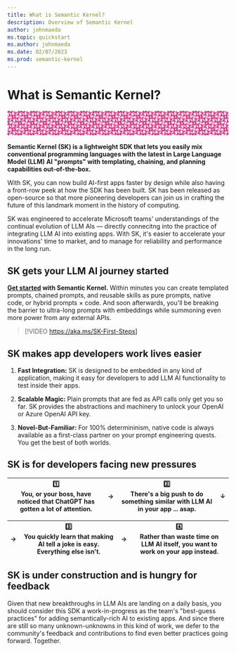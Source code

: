 ```yaml
---
title: What is Semantic Kernel?
description: Overview of Semantic Kernel
author: johnmaeda
ms.topic: quickstart
ms.author: johnmaeda
ms.date: 02/07/2023
ms.prod: semantic-kernel
---
```

# What is Semantic Kernel?

![pink circles of semantic kernel](media/skpatternfine.png)

**Semantic Kernel (SK) is a lightweight SDK that lets you easily mix conventional programming languages with the latest in Large Language Model (LLM) AI "prompts" with templating, chaining, and planning capabilities out-of-the-box.**

With SK, you can now build AI-first apps faster by design while also having a front-row peek at how the SDK has been built. SK has been released as open-source so that more pioneering developers can join us in crafting the future of this landmark moment in the history of computing.

SK was engineered to accelerate Microsoft teams' understandings of the continual evolution of LLM AIs — directly connecitng into the practice of integrating LLM AI into existing apps. With SK, it's easier to accelerate your innovations' time to market, and to manage for reliability and performance in the long run.

## SK gets your LLM AI journey started  

**[Get started](getting-started/setup) with Semantic Kernel.** Within minutes you can create templated prompts, chained prompts, and reusable skills as pure prompts, native code, or hybrid prompts × code. And soon afterwards, you'll be breaking the barrier to ultra-long prompts with embeddings while summoning even more power from any external APIs.

> [!VIDEO https://aka.ms/SK-First-Steps]

## SK makes app developers work lives easier

1. **Fast Integration:** SK is designed to be embedded in any kind of application, making it easy for developers to add LLM AI functionality to test inside their apps.

2. **Scalable Magic:** Plain prompts that are fed as API calls only get you so far. SK provides the abstractions and machinery to unlock your OpenAI or Azure OpenAI API key.

3. **Novel-But-Familiar:** For 100% determininism, native code is always available as a first-class partner on your prompt engineering quests. You get the best of both worlds.

## SK is for developers facing new pressures

| 1️⃣ </br> You, or your boss, have noticed that ChatGPT has gotten a lot of attention. | → | 2️⃣  </br> There's a big push to do something similar with LLM AI in your app ... asap. | ↓ |
| --- | --- | --- | --- |

| → | 3️⃣  </br> You quickly learn that making AI tell a joke is easy. Everything else isn't. | → |  4️⃣  </br> Rather than waste time on LLM AI itself, you want to work on your app instead. |
| --- | --- | --- | --- |

## SK is under construction and is hungry for feedback

Given that new breakthroughs in LLM AIs are landing on a daily basis, you should consider this SDK a work-in-progress as the team's "best-guess practices" for adding semantically-rich AI to existing apps. And since there are still so many unknown-unknowns in this kind of work, we defer to the community's feedback and contributions to find even better practices going forward. Together.